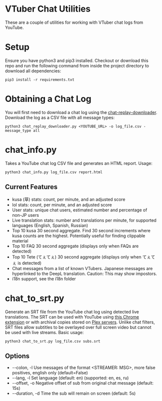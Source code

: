 # VTuber Chat Utilities

These are a couple of utilities for working with VTuber chat logs from YouTube. 

# Setup
Ensure you have python3 and pip3 installed. Checkout or download this repo and run the following command from inside the project directory to download all dependencies:

    pip3 install -r requirements.txt

# Obtaining a Chat Log
You will first need to download a chat log using the [chat-replay-downloader](https://github.com/xenova/chat-replay-downloader). Download the log as a CSV file with all message types:

    python3 chat_replay_downloader.py <YOUTUBE_URL> -o log_file.csv -message_type all


# chat_info.py

Takes a YouTube chat log CSV file and generates an HTML report. Usage:

    python3 chat_info.py log_file.csv report.html
   
## Current Features

 - kusa (草) stats: count, per minute, and an adjusted score
 - lol stats: count, per minute, and an adjusted score
 - User stats: unique chat users, estimated number and percentage of non-JP users
 - Live translation stats: number and translations per minute, for supported languages (English, Spanish, Russian)
 - Top 10 kusa 30 second aggregate. Find 30 second increments where kusa counts are the highest. Potentially useful for finding clippable material
 - Top 10 FAQ 30 second aggregate (displays only when FAQs are detected)
 - Top 10 Tete (てぇてぇ) 30 second aggregate (displays only when てぇてぇ is detected)
 - Chat messages from a list of known VTubers. Japanese messages are hyperlinked to the DeepL translation. Caution: This may show impostors.
 - i18n support, see the i18n folder
 
# chat_to_srt.py
Generate an SRT file from the YouTube chat log using detected live translations. The SRT can be used with YouTube using [this Chrome extension](https://chrome.google.com/webstore/detail/subtitles-for-youtube/oanhbddbfkjaphdibnebkklpplclomal) or with archival copies stored on [Plex servers](https://support.plex.tv/articles/200471133-adding-local-subtitles-to-your-media/#toc-3). Unlike chat filters, SRT files allow subtitles to be overlayed over full screen video but cannot be used with live streams. Basic usage:

    python3 chat_to_srt.py log_file.csv subs.srt
  
  ## Options
 
 - --colon, -l	Use messages of the format <STREAMER: MSG>, more false positives, english only (default=False)
 - --lang, -l   Set language (default: en) (supported: en, es, ru)
 - --offset, -o  Negative offset of sub from original chat message (default: 15s)
 - --duration, -d  Time the sub will remain on screen (default: 5s)
